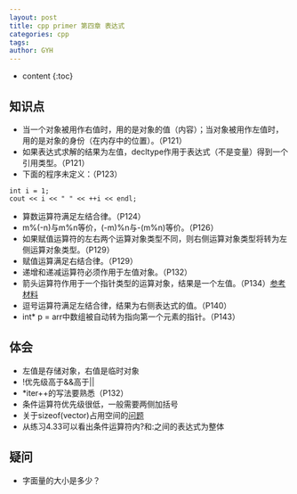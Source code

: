 ```yaml
---
layout: post
title: cpp primer 第四章 表达式
categories: cpp
tags: 
author: GYH
---
```


* content
{:toc}

## 知识点

- 当一个对象被用作右值时，用的是对象的值（内容）；当对象被用作左值时，用的是对象的身份（在内存中的位置）。（P121）
- 如果表达式求解的结果为左值，decltype作用于表达式（不是变量）得到一个引用类型。（P121）
- 下面的程序未定义：（P123）

```
int i = 1;
cout << i << " " << ++i << endl;
```

- 算数运算符满足左结合律。（P124）
- m%(-n)与m%n等价，(-m)%n与-(m%n)等价。（P126）
- 如果赋值运算符的左右两个运算对象类型不同，则右侧运算对象类型将转为左侧运算对象类型。（P129）
- 赋值运算满足右结合律。（P129）
- 递增和递减运算符必须作用于左值对象。（P132）
- 箭头运算符作用于一个指针类型的运算对象，结果是一个左值。（P134）[参考材料](
https://www.zhihu.com/question/35776952/answer/64411299)
- 逗号运算符满足左结合律，结果为右侧表达式的值。（P140）
- int* p = arr中数组被自动转为指向第一个元素的指针。（P143）

## 体会

- 左值是存储对象，右值是临时对象
- !优先级高于&&高于||
- *iter++的写法要熟悉（P132）
- 条件运算符优先级很低，一般需要两侧加括号
- 关于sizeof(vector)占用空间的[问题](https://zhuanlan.zhihu.com/p/257423774?utm_source=ZHShareTargetIDMore)
- 从练习4.33可以看出条件运算符内?和:之间的表达式为整体

## 疑问

- 字面量的大小是多少？